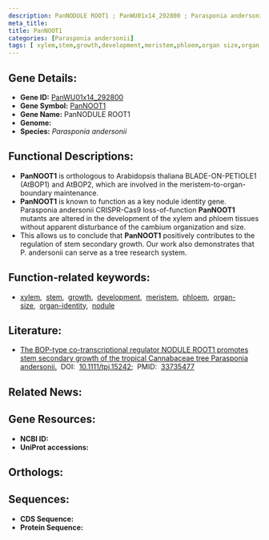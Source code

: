 ```yaml
---
description: PanNODULE ROOT1 ; PanWU01x14_292800 ; Parasponia andersonii
meta_title:
title: PanNOOT1
categories: [Parasponia andersonii]
tags: [ xylem,stem,growth,development,meristem,phloem,organ size,organ identity,nodule ]
---
```


## Gene Details:
- **Gene ID:** [PanWU01x14_292800]()
- **Gene Symbol:** <u>PanNOOT1</u>
- **Gene Name:** PanNODULE ROOT1
- **Genome:** []()
- **Species:** *Parasponia andersonii*

## Functional Descriptions:
   - **PanNOOT1** is orthologous to Arabidopsis thaliana BLADE-ON-PETIOLE1 (AtBOP1) and AtBOP2, which are involved in the meristem-to-organ-boundary maintenance.
   - **PanNOOT1** is known to function as a key nodule identity gene. Parasponia andersonii CRISPR-Cas9 loss-of-function **PanNOOT1** mutants are altered in the development of the xylem and phloem tissues without apparent disturbance of the cambium organization and size.
   - This allows us to conclude that **PanNOOT1** positively contributes to the regulation of stem secondary growth. Our work also demonstrates that P. andersonii can serve as a tree research system.

## Function-related keywords:
   - [xylem](/tags/xylem/),&nbsp;&nbsp;[stem](/tags/stem/),&nbsp;&nbsp;[growth](/tags/growth/),&nbsp;&nbsp;[development](/tags/development/),&nbsp;&nbsp;[meristem](/tags/meristem/),&nbsp;&nbsp;[phloem](/tags/phloem/),&nbsp;&nbsp;[organ-size](/tags/organ-size/),&nbsp;&nbsp;[organ-identity](/tags/organ-identity/),&nbsp;&nbsp;[nodule](/tags/nodule/)

## Literature:
   - [The BOP-type co-transcriptional regulator NODULE ROOT1 promotes stem secondary growth of the tropical Cannabaceae tree Parasponia andersonii.](https://doi.org/10.1111/tpj.15242)&nbsp;&nbsp;DOI:&nbsp;&nbsp;[10.1111/tpj.15242](https://doi.org/10.1111/tpj.15242);&nbsp;&nbsp;PMID:&nbsp;&nbsp;[33735477](https://pubmed.ncbi.nlm.nih.gov/33735477/)

## Related News:

## Gene Resources:
- **NCBI ID:**  [](https://www.ncbi.nlm.nih.gov/gene/?term=)
- **UniProt accessions:**  [](https://www.uniprot.org/uniprotkb//entry)

## Orthologs:

## Sequences:
- **CDS Sequence:**
- **Protein Sequence:**
